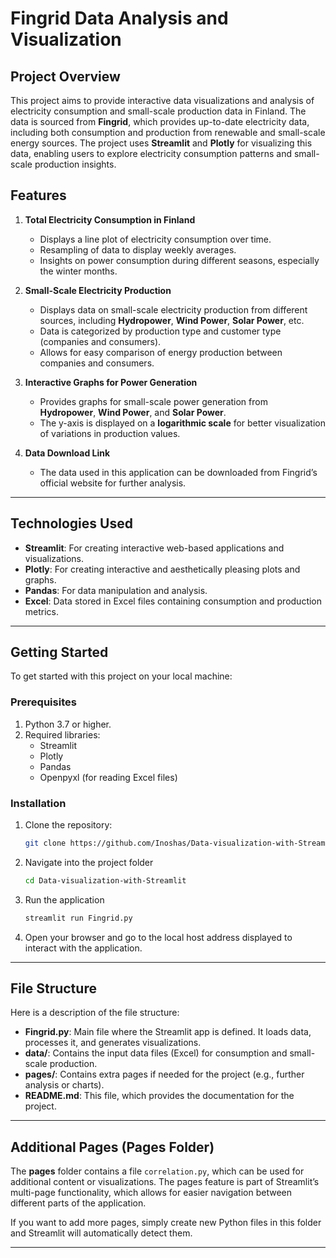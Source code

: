 # Fingrid Data Analysis and Visualization

## Project Overview

This project aims to provide interactive data visualizations and analysis of electricity consumption and small-scale production data in Finland. The data is sourced from **Fingrid**, which provides up-to-date electricity data, including both consumption and production from renewable and small-scale energy sources. The project uses **Streamlit** and **Plotly** for visualizing this data, enabling users to explore electricity consumption patterns and small-scale production insights.

## Features

1. **Total Electricity Consumption in Finland**  
   - Displays a line plot of electricity consumption over time.
   - Resampling of data to display weekly averages.
   - Insights on power consumption during different seasons, especially the winter months.

2. **Small-Scale Electricity Production**  
   - Displays data on small-scale electricity production from different sources, including **Hydropower**, **Wind Power**, **Solar Power**, etc.
   - Data is categorized by production type and customer type (companies and consumers).
   - Allows for easy comparison of energy production between companies and consumers.

3. **Interactive Graphs for Power Generation**  
   - Provides graphs for small-scale power generation from **Hydropower**, **Wind Power**, and **Solar Power**.
   - The y-axis is displayed on a **logarithmic scale** for better visualization of variations in production values.

4. **Data Download Link**  
   - The data used in this application can be downloaded from Fingrid’s official website for further analysis.

---

## Technologies Used

- **Streamlit**: For creating interactive web-based applications and visualizations.
- **Plotly**: For creating interactive and aesthetically pleasing plots and graphs.
- **Pandas**: For data manipulation and analysis.
- **Excel**: Data stored in Excel files containing consumption and production metrics.

---

## Getting Started

To get started with this project on your local machine:

### Prerequisites

1. Python 3.7 or higher.
2. Required libraries:
   - Streamlit
   - Plotly
   - Pandas
   - Openpyxl (for reading Excel files)

### Installation

1. Clone the repository:
   ```bash
   git clone https://github.com/Inoshas/Data-visualization-with-Streamlit.git
   
2. Navigate into the project folder
   ```bash
   cd Data-visualization-with-Streamlit

3. Run the application
   ```bash
   streamlit run Fingrid.py

4. Open your browser and go to the local host address displayed to interact with the application.

---

## File Structure

Here is a description of the file structure:

- **Fingrid.py**: Main file where the Streamlit app is defined. It loads data, processes it, and generates visualizations.
- **data/**: Contains the input data files (Excel) for consumption and small-scale production.
- **pages/**: Contains extra pages if needed for the project (e.g., further analysis or charts).
- **README.md**: This file, which provides the documentation for the project.

---

## Additional Pages (Pages Folder)

The **pages** folder contains a file `correlation.py`, which can be used for additional content or visualizations. The pages feature is part of Streamlit’s multi-page functionality, which allows for easier navigation between different parts of the application. 

If you want to add more pages, simply create new Python files in this folder and Streamlit will automatically detect them.

---

